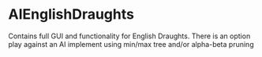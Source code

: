 # AIEnglishDraughts
Contains full GUI and functionality for English Draughts. There is an option play against an AI implement using min/max tree and/or alpha-beta pruning
